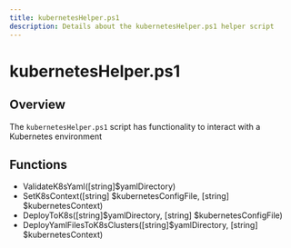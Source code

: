 ```yaml
---
title: kubernetesHelper.ps1
description: Details about the kubernetesHelper.ps1 helper script
---
```


# kubernetesHelper.ps1

## Overview

The `kubernetesHelper.ps1` script has functionality to interact with a Kubernetes environment

## Functions

* ValidateK8sYaml([string]$yamlDirectory)
* SetK8sContext([string] $kubernetesConfigFile, [string] $kubernetesContext)
* DeployToK8s([string]$yamlDirectory, [string] $kubernetesConfigFile)
* DeployYamlFilesToK8sClusters([string]$yamlDirectory, [string] $kubernetesContext)
